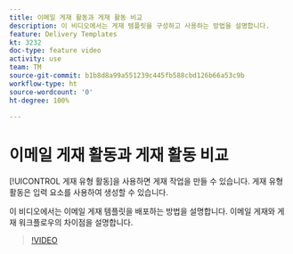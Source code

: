 ```yaml
---
title: 이메일 게재 활동과 게재 활동 비교
description: 이 비디오에서는 게재 템플릿을 구성하고 사용하는 방법을 설명합니다.
feature: Delivery Templates
kt: 3232
doc-type: feature video
activity: use
team: TM
source-git-commit: b1b8d8a99a551239c445fb588cbd126b66a53c9b
workflow-type: ht
source-wordcount: '0'
ht-degree: 100%

---
```



# 이메일 게재 활동과 게재 활동 비교

[!UICONTROL 게재 유형 활동]을 사용하면 게재 작업을 만들 수 있습니다. 게재 유형 활동은 입력 요소를 사용하여 생성할 수 있습니다.

이 비디오에서는 이메일 게재 템플릿을 배포하는 방법을 설명합니다. 이메일 게재와 게재 워크플로우의 차이점을 설명합니다.

>[!VIDEO](https://video.tv.adobe.com/v/24065?quality=12&learn=on)
